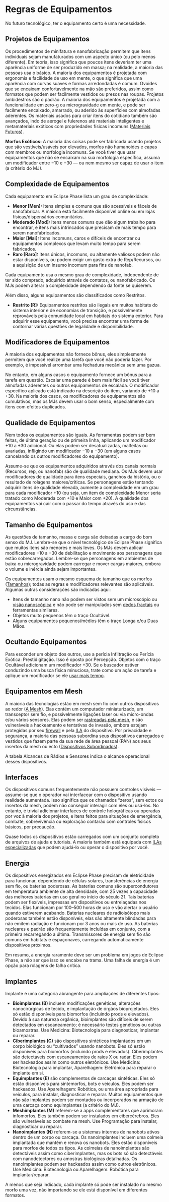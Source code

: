 # Regras de Equipamentos

No futuro tecnológico, ter o equipamento certo é uma necessidade.

## Projetos de Equipamentos

Os procedimentos de minifatura e nanofabricação permitem que itens individuais sejam manufaturados com um aspecto único (ou pelo menos diferente). Em teoria, isso significa que poucos itens deveriam ter uma aparência uniforme de ser produzido em massa; na realidade, a maioria das pessoas usa o básico. A maioria dos equipamentos é projetada com ergonomia e facilidade de uso em mente, o que significa que uma aparência com curvas suaves e formas arredondadas é comum. Ovoides que se encaixam confortavelmente na mão são preferidos, assim como formatos que podem ser facilmente vestidos ou presos nas roupas. Projetos ambidestros são o padrão. A maioria dos equipamentos é projetada com a funcionalidade em zero-g ou microgravidade em mente, e pode ser facilmente encaixado, amarrado, ou aderido às superfícies com almofadas aderentes. Os materiais usados para criar itens do cotidiano também são avançados, indo de aerogel e fulerenos até materiais inteligentes e metamateriais exóticos com propriedades físicas incomuns ([Materiais Futuros](../12/27-future-materials.md)).

**Morfos Exóticos:** A maioria das coisas pode ser fabricada usando projetos que são vestíveis/usáveis por elevados, morfos não humanoides e capas com membros ou morfologia incomuns. Se você tiver que usar equipamentos que não se encaixam na sua morfologia específica, assuma um modificador entre −10 e −30 — ou nem mesmo ser capaz de usar o item (a critério do MJ).

## Complexidade de Equipamentos

Cada equipamento em Eclipse Phase lista um grau de complexidade:

- **Menor \[Men\]:** Itens simples e comuns que são acessíveis e fáceis de nanofabricar. A maioria está facilmente disponível online ou em lojas físicas/dispensários comunitários.
- **Moderado \[Mod\]:** Itens menos comuns que dão algum trabalho para encontrar, e itens mais intrincados que precisam de mais tempo para serem nanofabricados.
- **Maior \[Mai\]:** Itens incomuns, caros e difíceis de encontrar ou equipamentos complexos que levam muito tempo para serem fabricados.
- **Raro \[Raro\]:** Itens únicos, incomuns, ou altamente valiosos podem não estar disponíveis, ou podem exigir um gasto extra de Rep/Recursos, ou a aquisição de um insumo incomum para fins de nanofab.

Cada equipamento usa o mesmo grau de complexidade, independente de ter sido comprado, adquirido através de contatos, ou nanofabricado. Os MJs podem alterar a complexidade dependendo da fonte se quiserem.

Além disso, alguns equipamentos são classificados como Restritos.

- **Restrito \[R\]:** Equipamentos restritos são ilegais em muitos habitats do sistema interior e de economias de transição, e possivelmente reprováveis pela comunidade local em habitats do sistema exterior. Para adquirir esse equipamento, você precisa encontrar uma forma de contornar várias questões de legalidade e disponibilidade.

## Modificadores de Equipamentos

A maioria dos equipamentos não fornece bônus, eles simplesmente permitem que você realize uma tarefa que você não poderia fazer. Por exemplo, é impossível arrombar uma fechadura mecânica sem uma gazua.

No entanto, em alguns casos o equipamento fornece um bônus para a tarefa em questão. Escalar uma parede é bem mais fácil se você tiver almofadas aderentes ou outros equipamentos de escalada. O modificador específico aplicado está indicado na descrição do item, variando de +10 a +30. Na maioria dos casos, os modificadores de equipamentos são cumulativos, mas os MJs devem usar o bom senso, especialmente com itens com efeitos duplicados.

## Qualidade de Equipamentos

Nem todos os equipamentos são iguais. As ferramentas podem ser bem feitas, de última geração ou de primeira linha, aplicando um modificador +10 a +30 adicional. Ou elas podem ser desatualizadas, malfeitas ou avariadas, infligindo um modificador −10 a −30 (em alguns casos cancelando os outros modificadores do equipamento).

Assume-se que os equipamentos adquiridos através dos canais normais (Recursos, rep, ou nanofab) são de qualidade mediana. Os MJs devem usar modificadores de qualidade para itens especiais, ganchos da história, ou o resultado de rolagens maiores/críticas. Se personagens estão tentando adquirir itens de qualidade elevada, aumente a complexidade em um grau para cada modificador +10 (ou seja, um item de complexidade Menor seria tratado como Moderada com +10 e Maior com +20). A qualidade dos equipamentos vai cair com o passar do tempo através do uso e das circunstâncias.

## Tamanho de Equipamentos

As questões de tamanho, massa e carga são deixadas a cargo do bom senso do MJ. Lembre-se que o nível tecnológico de Eclipse Phase significa que muitos itens são menores e mais leves. Os MJs devem aplicar modificadores −10 a −30 de debilitação e movimento aos personagens que estão sobrecarregados. Lembre-se que personagens em ambientes de baixa ou microgravidade podem carregar e mover cargas maiores, embora o volume e inércia ainda sejam importantes.

Os equipamentos usam o mesmo esquema de tamanho que os morfos ([Tamanhos](../12/21-other-action-factors.md#sizes)); todas as regras e modificadores relevantes são aplicáveis. Algumas outras considerações são indicadas aqui:

- Itens de tamanho nano não podem ser vistos sem um microscópio ou [visão nanoscópica](06-sensory-augmentations.md) e não pode ser manipulados sem [dedos fractais](11-physical-augmentations.md) ou ferramentas similares.
- Objetos muito pequenos têm o traço Ocultável.
- Alguns equipamentos pequenos/médios têm o traço Longa e/ou Duas Mãos.

## Ocultando Equipamentos

Para esconder um objeto dos outros, use a perícia Infiltração ou Perícia Exótica: Prestidigitação. Isso é oposto por Percepção. Objetos com o traço Ocultável adicionam um modificador +30. Se o buscador estiver conduzindo uma busca física minuciosa, trate como um ação de tarefa e aplique um modificador se ele [usar mais tempo](../03/03-actions-and-time.md#taking-time).

## Equipamentos em Mesh

A maioria das tecnologias estão em mesh sem fio com outros dispositivos ao redor ([A Mesh](../13/00-the-mesh.md)). Elas contém um computador miniaturizado, um transceptor sem fio, e possivelmente ligações laser ou via micro-ondas e/ou vários sensores. Elas podem ser [rastreadas pela mesh](../13/10-tracking.md#tracing-by-mesh-id), e são vulneráveis a hackeamento e tentativas de invasão, embora estejam protegidas por seu [firewall](../13/12-countermeasures.md#firewall) e pela [ILA](../13/07-ais-and-muses.md) do dispositivo. Por privacidade e segurança, a maioria das pessoas subordina seus dispositivos carregados e vestidos que fazem parte da sua rede de área pessoal (PAN) aos seus insertos da mesh ou ecto ([Dispositivos Subordinados](../13/02-mesh-topology.md#puppeted-devices)).

A tabela Alcances de Rádios e Sensores indica o alcance operacional desses dispositivos.

## Interfaces

Os dispositivos comuns frequentemente não possuem controles visíveis — assume-se que o operador vai interfacear com o dispositivo usando realidade aumentada. Isso significa que os chamados “zeros”, sem ectos ou insertos da mesh, podem não conseguir interagir com eles ou usá-los. No entanto, é trivial adicionar interfaces de controle holográficas ou operadas por voz à maioria dos projetos, e itens feitos para situações de emergência, combate, sobrevivência ou exploração contarão com controles físicos básicos, por precaução.

Quase todos os dispositivos estão carregados com um conjunto completo de arquivos de ajuda e tutoriais. A maioria também está equipada com [ILAs especializadas](../13/07-ais-and-muses.md#alis) que podem ajudá-lo ou operar o dispositivo por você.

## Energia

Os dispositivos energizados em Eclipse Phase precisam de eletricidade para funcionar, dependendo de células solares, transferências de energia sem fio, ou baterias poderosas. As baterias comuns são supercondutores em temperatura ambiente de alta densidade, com 25 vezes a capacidade das melhores baterias em uso geral no início do século 21. Tais baterias podem ser flexíveis, impressas em dispositivos ou entrelaçadas nos tecidos. Elas funcionam por 100–500 horas de uso e vão alertar o usuário quando estiverem acabando. Baterias nucleares de radioisótopo mais poderosas também estão disponíveis, elas são altamente blindadas para não emitem radiação e funcionam por 3 anos ou mais de uso. As baterias nucleares e padrão são frequentemente incluídas em conjunto, com a primeira recarregando a última. Transmissores de energia sem fio são comuns em habitats e espaçonaves, carregando automaticamente dispositivos próximos.

Em resumo, a energia raramente deve ser um problema em jogos de Eclipse Phase, a não ser que isso se encaixe na trama. Uma falha de energia é um opção para rolagens de falha crítica.

## Implantes

Implante é uma categoria abrangente para ampliações de diferentes tipos:

<!--sort-->

- **Bioimplantes (B)** incluem modificações genéticas, alterações nanocirúrgicas de tecido, e implantação de órgãos bioprojetados. Eles só estão disponíveis para biomorfos (incluindo prods e elevados). Devido à sua natureza orgânica, bioimplantes são difíceis de serem detectados em escaneamento; é necessário testes genéticos ou outras bioamostras. Use Medicina: Biotecnologia para diagnosticar, implantar ou reparar.
- **Ciberimplantes (C)** são dispositivos sintéticos implantados em um corpo biológico ou “cultivados” usando nanobots. Eles só estão disponíveis para biomorfos (incluindo prods e elevados). Ciberimplantes são detectáveis com escaneamentos de raios X ou radar. Eles podem ser hackeados assim como outros eletrônicos. Use Medicina: Biotecnologia para implantar, Aparelhagem: Eletrônica para reparar o implante em si.
- **Equimplantes (E)** são complementos de carcaças sintéticas. Eles só estão disponíveis para sintemorfos, bots e veículos. Eles podem ser hackeados. Use Aparelhagem: Robótica, ou uma área apropriada para veículos, para instalar, diagnosticar e reparar. Muitos equipamentos que não são implantes podem ser montados ou incorporados na armação de uma carcaça como equimplantes (a critério do MJ).
- **Meshimplantes (M)** referem-se a apps complementares que aprimoram infomorfos. Eles também podem ser instalados em cibercérebros. Eles são vulneráveis ao combate na mesh. Use Programação para instalar, diagnosticar ou reparar.
- **Nanoimplantes (N)** referem-se a sistemas internos de nanobots ativos dentro de um corpo ou carcaça. Os nanoimplantes incluem uma colmeia implantada que mantém e renova os nanobots. Eles estão disponíveis para morfos de todos os tipos. As colmeias de nanoimplantes são detectáveis assim como ciberimplantes, mas os bots só são detectáveis com nanodetectores ou amostras biológicas detalhadas. Os nanoimplantes podem ser hackeados assim como outros eletrônicos. Use Medicina: Biotecnologia ou Aparelhagem: Robótica para implantar/reparar.

A menos que seja indicado, cada implante só pode ser instalado no mesmo morfo uma vez, não importando se ele está disponível em diferentes formatos.
